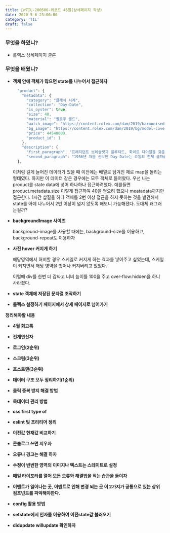 ```yaml
---
title: 🏃‍♂️TIL-200506-위코드 45일(상세페이지 작성)
date: 2020-5-6 23:00:00
category: 'TIL'
draft: false
---
```




### 무엇을 하였니?

- 롤렉스 상세페이지 클론



### 무엇을 배웠니?

- **객체 안에 객체가 많으면 state를 나누어서 접근하자**

  ```jsx
    "product": {
      "metadata": {
        "category": "클래식 시계",
        "collection": "Day-Date",
        "is_oyster": true,
        "size": 40,
        "material": "옐로우 골드",
        "watch_image": "https://content.rolex.com/dam/2019/harmonised/upright-watch-shadow/shadow_oyster_daydate_40.png?impolicy=v6-model-feature&c1path=/dam/2019/upright-cc/m228238-0042.png&cw=3000&ch=3000&imwidth=600",
        "bg_image": "https://content.rolex.com/dam/2019/bg/model-cover-background-yellow-gold.jpg?impolicy=v6-upright&imwidth=1920",
        "price": 44540000,
        "product_id": 1
      },
      "description": {
        "first_paragraph": "프레지던트 브레슬릿과 플루티드, 화이트 다이얼을 갖춘 18캐럿 옐로우 골드 소재의 Oyster Perpetual Day-Date 40.",
        "second_paragraph": "1956년 처음 선보인 Day-Date는 요일의 전체 글자를 표시한 세계 최초의 시계였습니다."
    },
  ```
  
  이처럼 길게 늘어진 데이터가 있을 때 이전에는 배열로 담겨진 채로 map을 돌리는 형태였다. 하지만 이 데이터 같은 경우에는 모두 객체로 들어왔다. 우선 나는 product를 state data에 넣어 하나하나 접근하려했다. 예를들면 product.metadata.size 이렇게 접근하여 40을 얻으려 했으나 meatadata까지만 접근한다. 1시간 삽질을 하다 객체를 2번 이상 접근을 하지 못하는 것을 발견해서 state를 아예 나누어서 2번 이상이 넘지 않도록 해보니 가능해졌다. 도대체 왜그러는걸까?
  
- **backgroundImage 사이즈**

  background-image를 사용할 때에는, background-size를 이용하고, background-repeat도 이용하자

- **사진 hover 커지게 하기**

  해당영역에서 허버할 경우 스케일로 커지게 하는 효과를 넣어주고 싶었는데, 스케일이 커지면서 해당 영역을 벗어나 커져버리고 있었다.

  이럴때 div를 한번 더 감싸고 너비 높이를 100을 주고 over-flow:hidden을 하니 사라졌다.

- **state 객체에 저장된 문자열 조작하기**

- **롤렉스 설정하기 페이지에서 상세 페이지로 넘어가기**

  

**정리해야할 내용**

- **4월 회고록**

- **전개연산자**
- **로그인(2순위)**
- **스크럼(3순위)**
- **포스트맨(3순위)**
- **데이터 구조 모두 정리하기(1순위)**
- **클릭 중복 방지 해결 방법**
- **목데이터 관리 방법**
- **css first type of**
- **eslint 및 프리티어 정리**
- **이전값 현재값 비교하기**

- **콘솔로그 쓰면 지우자**
- **오류나 경고는 해결 하자**
- **수정이 빈번한 영역의 이미지나 텍스트는 스테이트로 설정**
- **매일 타이포라를 열어 모든 오류와 해결법을 적는 습관을 들이자**
- **이벤트가 일어나는 곳, 이벤트로 인해 변경 되는 곳 이 2가지가 공통으로 있는 상위 컴포넌트를 파악해야한다.**
- **config 활용 방법**
- **setstate에서 인자를 이용하여 이전state값 불러오기**
- **didupdate willupdate 확인하자**

